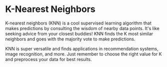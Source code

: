 #  K-Nearest Neighbors


K-nearest neighbors (KNN) is a cool supervised learning algorithm that makes predictions by consulting the wisdom of nearby data points. It's like seeking advice from your closest buddies! KNN finds the K most similar neighbors and goes with the majority vote to make predictions.

KNN is super versatile and finds applications in recommendation systems, image recognition, and more. Just remember to choose the right value for K and preprocess your data for best results.
